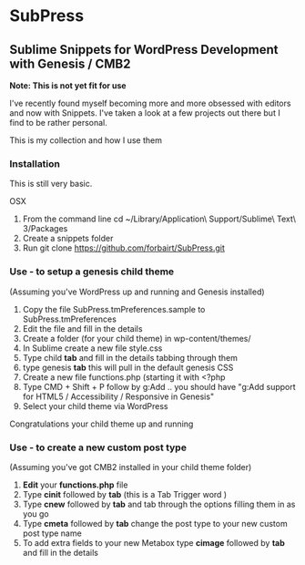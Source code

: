 # SubPress
## Sublime Snippets for WordPress Development with Genesis / CMB2

**Note: This is not yet fit for use**

I've recently found myself becoming more and more obsessed with editors and
now with Snippets. I've taken a look at a few projects out there but I find
to be rather personal. 

This is my collection and how I use them

### Installation
This is still very basic.

OSX

1. From the command line cd ~/Library/Application\ Support/Sublime\ Text\ 3/Packages
2. Create a snippets folder
3. Run git clone https://github.com/forbairt/SubPress.git

### Use - to setup a genesis child theme
(Assuming you've WordPress up and running and Genesis installed)

1. Copy the file SubPress.tmPreferences.sample to SubPress.tmPreferences
2. Edit the file and fill in the details
3. Create a folder (for your child theme) in  wp-content/themes/ 
4. In Sublime create a new file style.css
5. Type child **tab** and fill in the details tabbing through them
6. type genesis **tab** this will pull in the default genesis CSS
7. Create a new file functions.php (starting it with <?php
8. Type CMD + Shift + P follow by g:Add .. you should have "g:Add support for HTML5 / Accessibility / Responsive in Genesis"
9. Select your child theme via WordPress 

Congratulations your child theme up and running

### Use - to create a new custom post type
(Assuming you've got CMB2 installed in your child theme folder)

1. **Edit** your **functions.php** file
2. Type **cinit** followed by **tab** (this is a Tab Trigger word ) 
3. Type **cnew** followed by **tab** and tab through the options filling them in as you go
4. Type **cmeta** followed by **tab** change the post type to your new custom post type name
5. To add extra fields to your new Metabox type **cimage** followed by **tab** and fill in the details

